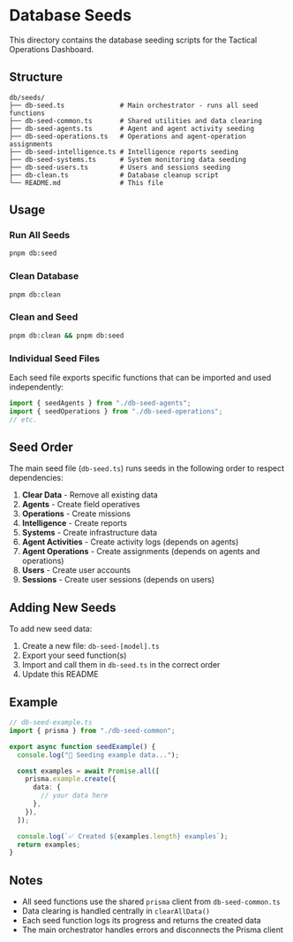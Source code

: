 # Database Seeds

This directory contains the database seeding scripts for the Tactical Operations Dashboard.

## Structure

```
db/seeds/
├── db-seed.ts              # Main orchestrator - runs all seed functions
├── db-seed-common.ts       # Shared utilities and data clearing
├── db-seed-agents.ts       # Agent and agent activity seeding
├── db-seed-operations.ts   # Operations and agent-operation assignments
├── db-seed-intelligence.ts # Intelligence reports seeding
├── db-seed-systems.ts      # System monitoring data seeding
├── db-seed-users.ts        # Users and sessions seeding
├── db-clean.ts             # Database cleanup script
└── README.md               # This file
```

## Usage

### Run All Seeds

```bash
pnpm db:seed
```

### Clean Database

```bash
pnpm db:clean
```

### Clean and Seed

```bash
pnpm db:clean && pnpm db:seed
```

### Individual Seed Files

Each seed file exports specific functions that can be imported and used independently:

```typescript
import { seedAgents } from "./db-seed-agents";
import { seedOperations } from "./db-seed-operations";
// etc.
```

## Seed Order

The main seed file (`db-seed.ts`) runs seeds in the following order to respect dependencies:

1. **Clear Data** - Remove all existing data
2. **Agents** - Create field operatives
3. **Operations** - Create missions
4. **Intelligence** - Create reports
5. **Systems** - Create infrastructure data
6. **Agent Activities** - Create activity logs (depends on agents)
7. **Agent Operations** - Create assignments (depends on agents and operations)
8. **Users** - Create user accounts
9. **Sessions** - Create user sessions (depends on users)

## Adding New Seeds

To add new seed data:

1. Create a new file: `db-seed-[model].ts`
2. Export your seed function(s)
3. Import and call them in `db-seed.ts` in the correct order
4. Update this README

## Example

```typescript
// db-seed-example.ts
import { prisma } from "./db-seed-common";

export async function seedExample() {
  console.log("📝 Seeding example data...");

  const examples = await Promise.all([
    prisma.example.create({
      data: {
        // your data here
      },
    }),
  ]);

  console.log(`✅ Created ${examples.length} examples`);
  return examples;
}
```

## Notes

- All seed functions use the shared `prisma` client from `db-seed-common.ts`
- Data clearing is handled centrally in `clearAllData()`
- Each seed function logs its progress and returns the created data
- The main orchestrator handles errors and disconnects the Prisma client
